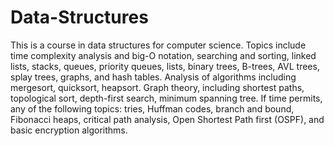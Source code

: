 # Data-Structures
This is a course in data structures for computer science. Topics include time complexity analysis and big-O notation, searching and sorting, linked lists, stacks, queues, priority queues, lists, binary trees, B-trees, AVL trees, splay trees, graphs, and hash tables. Analysis of algorithms including mergesort, quicksort, heapsort. Graph theory, including shortest paths, topological sort, depth-first search, minimum spanning tree. If time permits, any of the following topics: tries, Huffman codes, branch and bound, Fibonacci heaps, critical path analysis, Open Shortest Path first (OSPF), and basic encryption algorithms.
